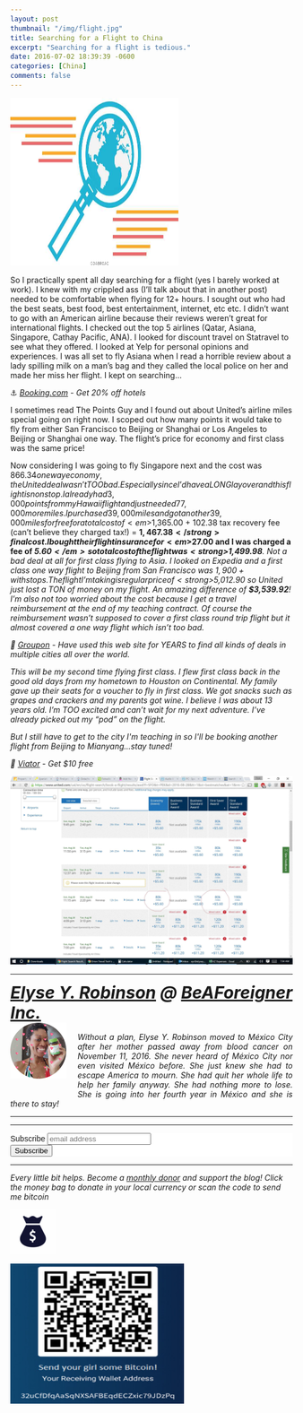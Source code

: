 ```yaml
---
layout: post
thumbnail: "/img/flight.jpg"
title: Searching for a Flight to China
excerpt: "Searching for a flight is tedious."
date: 2016-07-02 18:39:39 -0600
categories: [China]
comments: false
---
```


<img src="/img/flight.jpg" width="300" height="300" alt="Flight Search">

So I practically spent all day searching for a flight (yes I barely worked at work). I knew with my crippled ass (I’ll talk about that in another post) needed to be comfortable when flying for 12+ hours. I sought out who had the best seats, best food, best entertainment, internet, etc etc. I didn’t want to go with an American airline because their reviews weren’t great for international flights. I checked out the top 5 airlines (Qatar, Asiana, Singapore, Cathay Pacific, ANA). I looked for discount travel on Statravel to see what they offered. I looked at Yelp for personal opinions and experiences. I was all set to fly Asiana when I read a horrible review about a lady spilling milk on a man’s bag and they called the local police on her and made her miss her flight. I kept on searching…

⚓ <i><a href="https://www.booking.com/index.html?aid=1953880" target="_blank">Booking.com</a> - Get 20% off hotels</i><br>

I sometimes read The Points Guy and I found out about United’s airline miles special going on right now. I scoped out how many points it would take to fly from either San Francisco to Beijing or Shanghai or Los Angeles to Beijing or Shanghai one way. The flight’s price for economy and first class was the same price!

Now considering I was going to fly Singapore next and the cost was $866.34 one way economy, the United deal wasn’t TOO bad. Especially since I’d have a LONG layover and this flight is nonstop. I already had 3,000 points from my Hawaii flight and just needed 77,000 more miles. I purchased 39,000 miles and got another 39,000 miles for free for a total cost of <em>$1,365.00 + 102.38</em> tax recovery fee (can’t believe they charged tax!) = <strong>$1,467.38</strong> final cost. I bought their flight insurance for <em>$27.00</em> and I was charged a fee of <em>$5.60</em> so total cost of the flight was <strong>$1,499.98</strong>. Not a bad deal at all for first class flying to Asia. I looked on Expedia and a first class one way flight to Beijing from San Francisco was $1,900+ with stops. The flight I’m taking is regular price of <strong>$5,012.90</strong> so United just lost a TON of money on my flight. An amazing difference of <strong>$3,539.92</strong>! I’m also not too worried about the cost because I get a travel reimbursement at the end of my teaching contract. Of course the reimbursement wasn’t supposed to cover a first class round trip flight but it almost covered a one way flight which isn’t too bad.

🗿 <i><a href="https://www.groupon.com/visitor_referral/h/ee4bce1e-84de-4387-a735-d59d04539960" target="_blank">Groupon</a> - Have used this web site for YEARS to find all kinds of deals in multiple cities all over the world.</i><br>

This will be my second time flying first class. I flew first class back in the good old days from my hometown to Houston on Continental. My family gave up their seats for a voucher to fly in first class. We got snacks such as grapes and crackers and my parents got wine. I believe I was about 13 years old. I’m TOO excited and can’t wait for my next adventure. I’ve already picked out my “pod” on the flight.

But I still have to get to the city I'm teaching in so I'll be booking another flight from Beijing to Mianyang...stay tuned!
<br>

🛴 <i><a href="https://www.awin1.com/awclick.php?gid=385121&mid=11018&awinaffid=323811&linkid=2598552&clickref=" target="_blank">Viator</a> - Get $10 free</i><br>

<picture>
  <source srcset="/img/United.webp" type="image/webp">
  <source srcset="/img/United.jpg" type="image/jpeg">
  <img src="/img/United.jpg">
</picture>

<hr>

<div style="font-size: 30px; font-weight: bold;"><a href="https://elyserobinson.com" target="_blank">Elyse Y. Robinson</a> @ <a href="https://www.beaforeigner.com" target="_blank">BeAForeigner Inc.</a></div>
<div style="float: left; padding: 0 20px 20px 0;"><img src="/img/me86.gif" width="100" height="100" alt="Elyse Y. Robinson"></div>
<br>
<div style=" text-align: justify; text-justify: inter-word;">
Without a plan, Elyse Y. Robinson moved to M&eacute;xico City after her mother passed away from blood cancer on November 11, 2016. She never heard of M&eacute;xico City nor even visited M&eacute;xico before. She just knew she had to escape America to mourn. She had quit her whole life to help her family anyway. She had nothing more to lose. She is going into her fourth year in M&eacute;xico and she is there to stay!
</div>

<hr>

<div class="sharethis-inline-share-buttons"></div>

<hr>

<!-- Begin Mailchimp Signup Form -->
<link href="//cdn-images.mailchimp.com/embedcode/horizontal-slim-10_7.css" rel="stylesheet" type="text/css">
<style type="text/css">
	#mc_embed_signup{background:#fff; clear:left; font:14px Helvetica,Arial,sans-serif; width:100%;}
	/* Add your own Mailchimp form style overrides in your site stylesheet or in this style block.
	   We recommend moving this block and the preceding CSS link to the HEAD of your HTML file. */
</style>
<div id="mc_embed_signup">
<form action="https://elyserobinson.us14.list-manage.com/subscribe/post?u=d8681ae8829338461cc453b4a&amp;id=f1fd37520f" method="post" id="mc-embedded-subscribe-form" name="mc-embedded-subscribe-form" class="validate" target="_blank" novalidate>
    <div id="mc_embed_signup_scroll">
	<label for="mce-EMAIL">Subscribe</label>
	<input type="email" value="" name="EMAIL" class="email" id="mce-EMAIL" placeholder="email address" required>
    <!-- real people should not fill this in and expect good things - do not remove this or risk form bot signups-->
    <div style="position: absolute; left: -5000px;" aria-hidden="true"><input type="text" name="b_d8681ae8829338461cc453b4a_f1fd37520f" tabindex="-1" value=""></div>
    <div class="clear"><input type="submit" value="Subscribe" name="subscribe" id="mc-embedded-subscribe" class="button"></div>
    </div>
</form>
</div>

<!--End mc_embed_signup-->

<hr>

Every little bit helps. Become a <a href="https://liberapay.com/elyserobinson" target="_blank">monthly donor</a> and support the blog! <i>Click the money bag to donate in your local currency or scan the code to send me bitcoin</i><br>

<a href="https://liberapay.com/elyserobinson" target="_blank"><img src="/img/moneybag.gif" width="80" height="80" alt="Love Elyse? Send some bitcoin!" class="center"></a>

<picture>
  <source srcset="/img/bitcoin.webp" type="image/webp">
  <source srcset="/img/bitcoin.jpeg" type="image/jpeg">
<img src="/img/bitcoin.jpeg" width="310" height="250" alt="Love Elyse? Send some bitcoin!" class="center">
</picture>
